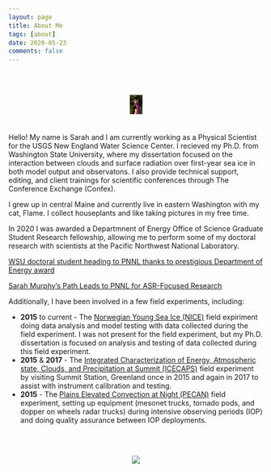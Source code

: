 ```yaml
---
layout: page
title: About Me
tags: [about]
date: 2020-05-23
comments: false
---
```

<br><br>
<center>
<img src="Sarah2023-1699.jpg" width = "25">
</center>
<br><br>
Hello! My name is Sarah and I am currently working as a Physical Scientist for the USGS New England Water Science Center. I recieved my Ph.D. from Washington State University, where my dissertation focused on the interaction between clouds and surface radiation over first-year sea ice in both model output and observatons. I also provide technical support, editing, and client trainings for scientific conferences through The Conference Exchange (Confex).

I grew up in central Maine and currently live in eastern Washington with my cat, Flame. I collect houseplants and like taking pictures in my free time.


In 2020 I was awarded a Departmnent of Energy Office of Science Graduate Student Research fellowship, allowing me to perform some of my doctoral research with scientists at the Pacific Northwest National Laboratory.


[WSU doctoral student heading to PNNL thanks to prestigious Department of Energy award](https://news.wsu.edu/2020/05/12/wsu-doctoral-student-heading-pnnl-thanks-prestigious-department-energy-award/)


[Sarah Murphy’s Path Leads to PNNL for ASR-Focused Research](https://asr.science.energy.gov/news/program-news/post/12974)


Additionally, I have been involved in a few field experiments, including:
- **2015** to current - The <a href="https://www.npolar.no/en/projects/n-ice2015/">Norwegian Young Sea Ice (NICE)</a> field expiriment doing data analysis and model testing with data collected during the field experiment. I was not present for the field experiment, but my Ph.D. dissertation is focused on analysis and testing of data collected during this field experiment.
- **2015** & **2017** - The <a href="https://labs.wsu.edu/lar-sensing/icecaps-experiment/">Integrated Characterization of Energy, Atmospheric state, Clouds, and Precipitation at Summit (ICECAPS)</a> field experiment by visiting Summit Station, Greenland once in 2015 and again in 2017 to assist with instrument calibration and testing.
- **2015** - The <a href="https://www.nssl.noaa.gov/projects/pecan/#:~:text=Plains%20Elevated%20Convection%20At%20Night%20(PECAN)%20is%20a%20large%2C,1%20to%20July%2015%2C%202015.">Plains Elevated Convection at Night (PECAN)</a> field experiment, setting up equipment (mesonet trucks, tornado pods, and dopper on wheels radar trucks) during intensive observing periods (IOP) and doing quality assurance between IOP deployments.

<br><br>
<center>
<img src="Sarah2023_1738.jpeg" width = "25">
</center>
